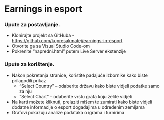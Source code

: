 # Earnings in esport

### Upute za postavljanje.
- Klonirajte projekt sa GitHuba - https://github.com/kupresakmatej/earnings-in-esport
- Otvorite ga sa Visual Studio Code-om
- Pokrenite “napredni.html” putem Live Server ekstenzije
### Upute za korištenje.
- Nakon pokretanja stranice, koristite padajuće izbornike kako biste prilagodili prikaz
    - “Select Country” – odaberite državu kako biste vidjeli podatke samo za nju
    - “Select Chart” – odaberite vrstu grafa koju želite vidjeti
- Na karti možete kliknuti, prelaziti mišem te zumirati kako biste vidjeli dodatne informacije o esport događajima u određenim zemljama
- Grafovi pokazuju analize podataka o igrama i turnirima
